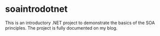 soaintrodotnet
==============

This is an introductory .NET project to demonstrate the basics of the SOA principles. The project is fully documented on my blog.
